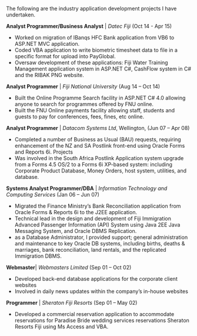 The following are the industry application development projects I have undertaken.

<b>Analyst Programmer/Business Analyst</b> | <i>Datec Fiji</i> (Oct 14 - Apr 15)
-	Worked on migration of IBanqs HFC Bank application from VB6 to ASP.NET MVC application. 
-	Coded VBA application to write biometric timesheet data to file in a specific format for upload into PayGlobal. 
-	Oversaw development of these applications: Fiji Water Training Management application system in ASP.NET C#, CashFlow system in C# and the RIBAK PNG website.

<b>Analyst Programmer</b> | <i>Fiji National University</i> (Aug 14 – Oct 14)
-	Built the Online Programme Search facility in ASP.NET C# 4.0 allowing anyone to search for programmes offered by FNU online.  
-	Built the FNU Online payments facility allowing staff, students and guests to pay for conferences, fees, fines, etc online. 

<b>Analyst Programmer</b> | <i>Datacom Systems Ltd</i>, Wellington, (Jun 07 – Apr 08)
-	Completed a number of Business as Usual (BAU) requests, requiring enhancement of the NZ and SA Postlink front-end using Oracle Forms and Reports 6i. 
Projects
-	Was involved in the South Africa Postlink Application system upgrade from a Forms 4.5 OS/2 to a Forms 6i XP-based system: including Corporate Product Database, Money Orders, host system, utilities, and database. 

<b>Systems Analyst Programmer/DBA</b> | <i>Information Technology and Computing Services</i> (Jan 06 – Jun 07)
-	Migrated the Finance Ministry’s Bank Reconciliation application from Oracle Forms & Reports 6i to the J2EE application. 
-	Technical lead in the design and development of Fiji Immigration Advanced Passenger Information (API) System using Java 2EE Java Messaging System, and Oracle DBMS Replication. 
-	as a Database Administrator, I provided support; general administration and maintenance to key Oracle DB systems, including births, deaths & marriages, bank reconciliation, land rentals, and the replicated Immigration DBMS.

<b>Webmaster</b>| <i>Webmasters Limited</i> (Sep 01 – Oct 02)
-	Developed back-end database applications for the corporate client websites
-	Involved in daily news updates within the company’s in-house websites 

 <b>Programmer</b> | <i>Sheraton Fiji Resorts</i> (Sep 01 – May 02)
-	Developed a commercial reservation application to accommodate reservations for Paradise Bride wedding services reservations Sheraton Resorts Fiji using Ms Access and VBA.

